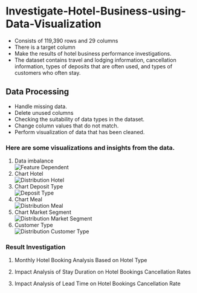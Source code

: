 # Investigate-Hotel-Business-using-Data-Visualization
- Consists of 119,390 rows and 29 columns
- There is a target column
- Make the results of hotel business performance investigations.
- The dataset contains travel and lodging information, cancellation information, types of deposits that are often used, and types of customers who often stay.
## Data Processing
- Handle missing data.
- Delete unused columns
- Checking the suitability of data types in the dataset.
- Change column values ​​that do not match.
- Perform visualization of data that has been cleaned.
### Here are some visualizations and insights from the data.
1. Data imbalance<br>
![Feature Dependent](https://github.com/NurulIlahiHusnah/Investigate-Hotel-Business-using-Data-Visualization/assets/125198828/d9d6f31d-b6f8-420e-8ce9-f9a8bfd6f095)
2. Chart Hotel<br>
![Distribution Hotel](https://github.com/NurulIlahiHusnah/Investigate-Hotel-Business-using-Data-Visualization/assets/125198828/bc9f80e8-c15c-4bdd-ad3e-6f7763147945)
3. Chart Deposit Type<br>
![Deposit Type](https://github.com/NurulIlahiHusnah/Investigate-Hotel-Business-using-Data-Visualization/assets/125198828/764decce-1452-41fa-bf56-fe17c011423d)
4. Chart Meal<br>
![Distribution Meal](https://github.com/NurulIlahiHusnah/Investigate-Hotel-Business-using-Data-Visualization/assets/125198828/b982bbe9-959e-4968-bbe5-3ff6381323e1)
5. Chart Market Segment<br>
![Distribution Market Segment](https://github.com/NurulIlahiHusnah/Investigate-Hotel-Business-using-Data-Visualization/assets/125198828/ea2f0734-2868-44a2-a112-96b8f8ea3350)
6. Customer Type<br>
![Distribution Customer Type](https://github.com/NurulIlahiHusnah/Investigate-Hotel-Business-using-Data-Visualization/assets/125198828/6a1caf34-f383-4a6c-95b8-0d2d7528c922)
### Result Investigation 
1. Monthly Hotel Booking Analysis Based on Hotel Type<br>

2. Impact Analysis of Stay Duration on Hotel Bookings Cancellation Rates
3. Impact Analysis of Lead Time on Hotel Bookings Cancellation Rate

